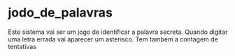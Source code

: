 # jodo_de_palavras
Este sistema vai ser um jogo de identificar a palavra secreta.
Quando digitar uma letra errada vai aparecer um asterisco.
Tem tambem a contagem de tentativas
